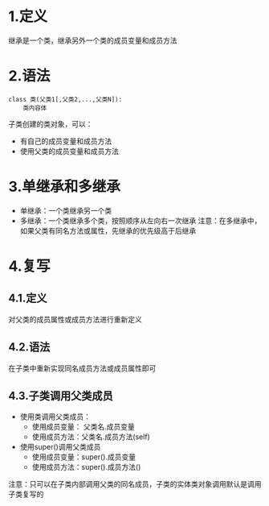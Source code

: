 # 1.定义
继承是一个类，继承另外一个类的成员变量和成员方法
# 2.语法
```properties
class 类(父类1[,父类2,...,父类N]):
    类内容体
```
子类创建的类对象，可以：
- 有自己的成员变量和成员方法
- 使用父类的成员变量和成员方法
# 3.单继承和多继承
- 单继承：一个类继承另一个类
- 多继承：一个类继承多个类，按照顺序从左向右一次继承
注意：在多继承中，如果父类有同名方法或属性，先继承的优先级高于后继承

# 4.复写
##  4.1.定义
对父类的成员属性或成员方法进行重新定义
##  4.2.语法
在子类中重新实现同名成员方法或成员属性即可
##  4.3.子类调用父类成员
- 使用类调用父类成员： 
  - 使用成员变量： 父类名.成员变量
  - 使用成员方法：父类名.成员方法(self)
- 使用super()调用父类成员
  - 使用成员变量：super().成员变量
  - 使用成员方法：super().成员方法()
  
注意：只可以在子类内部调用父类的同名成员，子类的实体类对象调用默认是调用子类复写的